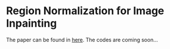 # Region Normalization for Image Inpainting

The paper can be found in [here](https://arxiv.org/abs/1911.10375).
The codes are coming soon...

